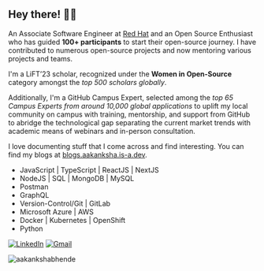 ## <b>Hey there! 👋🏻</b>

An Associate Software Engineer at [Red Hat](https://www.redhat.com/) and an Open Source Enthusiast who has guided <b>100+ participants</b> to start their open-source journey. I have contributed to numerous open-source projects and now mentoring various projects and teams.

I'm a LiFT’23 scholar, recognized under the <b>Women in Open-Source</b> category amongst the *top 500 scholars globally*. 

Additionally, I'm a GitHub Campus Expert, selected among the *top 65 Campus Experts from around 10,000 global applications* to uplift my local community on campus with training, mentorship, and support from GitHub to abridge the technological gap separating the current market trends with academic means of webinars and in-person consultation.

I love documenting stuff that I come across and find interesting. You can find my blogs at [blogs.aakanksha.is-a.dev](https://blogs.aakanksha.is-a.dev/).

- JavaScript | TypeScript | ReactJS | NextJS
- NodeJS | SQL | MongoDB | MySQL
- Postman
- GraphQL
- Version-Control/Git | GitLab
- Microsoft Azure | AWS
- Docker | Kubernetes | OpenShift
- Python
  

[![LinkedIn](https://img.shields.io/badge/LinkedIn-0077B5?style=for-the-badge&logo=linkedin&logoColor=white)](https://www.linkedin.com/in/aakanksha-bhende/)  [![Gmail](https://img.shields.io/badge/Gmail-D14836?style=for-the-badge&logo=gmail&logoColor=white)](mailto:aakanksha0407@gmail.com)


<p align="left"> <img src="https://komarev.com/ghpvc/?username=aakankshabhende&label=Profile%20views&color=32CD32&style=flat" alt="aakankshabhende" /> </p>

<!--
<p align=center >
<img src="https://github-readme-streak-stats.herokuapp.com/?user=aakankshabhende" /> 
</p>

<p align=center >
<img align="center"  src="https://github-readme-stats.vercel.app/api/top-langs?username=aakankshabhende&show_icons=true&locale=en&layout=compact" alt="aakankshabhende" /></p>
<br/>
<p align=center >
&nbsp;<img align="center" src="https://github-readme-stats.vercel.app/api?username=aakankshabhende&show_icons=true&locale=en" alt="aakankshabhende" />
</p>
-->
